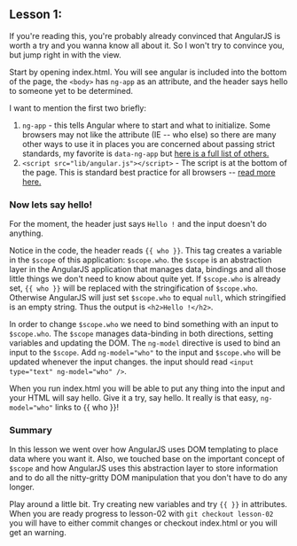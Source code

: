 ## Lesson 1:
If you're reading this, you're probably already convinced that AngularJS is worth a try and you wanna know all about it. So I won't try to convince you, but jump right in with the view.

Start by opening index.html. You will see angular is included into the bottom of the page, the `<body>` has `ng-app` as an attribute, and the header says hello to someone yet to be determined.

I want to mention the first two briefly:
 1. `ng-app` - this tells Angular where to start and what to initialize. Some browsers may not like the attribute (IE -- who else) so there are many other ways to use it in places you are concerned about passing strict standards, my favorite is `data-ng-app` but [here is a full list of others.](http://docs.angularjs.org/api/ng.directive:ngApp)
 2. `<script src="lib/angular.js"></script>` - The script is at the bottom of the page. This is standard best practice for all browsers -- [read more here.](http://developer.yahoo.com/performance/rules.html#js_bottom)

### Now lets say hello!
For the moment, the header just says `Hello !` and the input doesn't do anything.

Notice in the code, the header reads `{{ who }}`. This tag creates a variable in the `$scope` of this application: `$scope.who`. the `$scope` is an abstraction layer in the AngularJS application that manages data, bindings and all those little things we don't need to know about quite yet. If `$scope.who` is already set, `{{ who }}` will be replaced with the stringification of `$scope.who`. Otherwise AngularJS will just set `$scope.who` to equal `null`, which stringified is an empty string. Thus the output is `<h2>Hello !</h2>`.

In order to change `$scope.who` we need to bind something with an input to `$scope.who`. The `$scope` manages data-binding in both directions, setting variables and updating the DOM. The `ng-model` directive is used to bind an input to the `$scope`. Add `ng-model="who"` to the input and `$scope.who` will be updated whenever the input changes. the input should read `<input type="text" ng-model="who" />`.

When you run index.html you will be able to put any thing into the input and your HTML will say hello. Give it a try, say hello. It really is that easy, `ng-model="who"` links to {{ who }}!

### Summary
In this lesson we went over how AngularJS uses DOM templating to place data where you want it. Also, we touched base on the important concept of `$scope` and how AngularJS uses this abstraction layer to store information and to do all the nitty-gritty DOM manipulation that you don't have to do any longer.

Play around a little bit. Try creating new variables and try `{{ }}` in attributes. When you are ready progress to lesson-02 with `git checkout lesson-02` you will have to either commit changes or checkout index.html or you will get an warning.